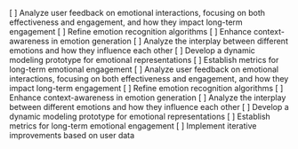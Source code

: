 [ ] Analyze user feedback on emotional interactions, focusing on both effectiveness and engagement, and how they impact long-term engagement
[ ] Refine emotion recognition algorithms
[ ] Enhance context-awareness in emotion generation
[ ] Analyze the interplay between different emotions and how they influence each other
[ ] Develop a dynamic modeling prototype for emotional representations
[ ] Establish metrics for long-term emotional engagement
[ ] Analyze user feedback on emotional interactions, focusing on both effectiveness and engagement, and how they impact long-term engagement
[ ] Refine emotion recognition algorithms
[ ] Enhance context-awareness in emotion generation
[ ] Analyze the interplay between different emotions and how they influence each other
[ ] Develop a dynamic modeling prototype for emotional representations
[ ] Establish metrics for long-term emotional engagement
[ ] Implement iterative improvements based on user data